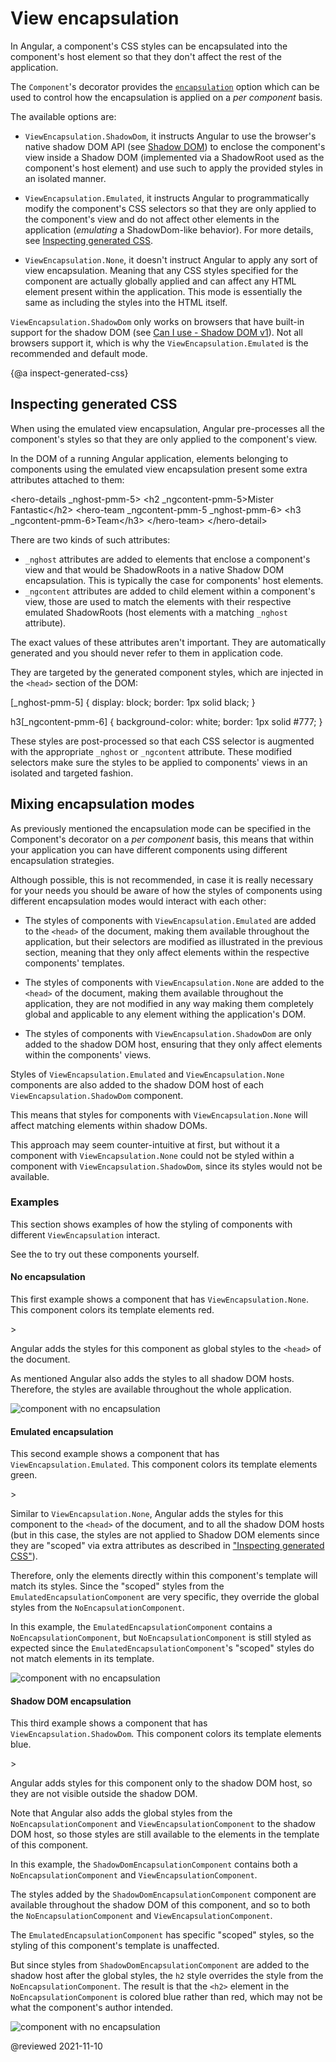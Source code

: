 # View encapsulation

In Angular, a component's CSS styles can be encapsulated into the component's host element so that they don't affect the rest of the application.

The `Component`'s decorator provides the [`encapsulation`](api/core/Component#encapsulation) option which can be used to control how the encapsulation is applied on a _per component_ basis.

The available options are:

- `ViewEncapsulation.ShadowDom`, it instructs Angular to use the browser's native shadow DOM API (see [Shadow DOM](https://developer.mozilla.org/en-US/docs/Web/Web_Components/Shadow_DOM)) to enclose the component's view inside a Shadow DOM (implemented via a ShadowRoot used as the component's host element) and use such to apply the provided styles in an isolated manner.

- `ViewEncapsulation.Emulated`, it instructs Angular to programmatically modify the component's CSS selectors so that they are only applied to the component's view and do not affect other elements in the application (_emulating_ a ShadowDom-like behavior). For more details, see [Inspecting generated CSS](guide/view-encapsulation#inspect-generated-css).

- `ViewEncapsulation.None`, it doesn't instruct Angular to apply any sort of view encapsulation.
  Meaning that any CSS styles specified for the component are actually globally applied and can affect any HTML element present within the application.
  This mode is essentially the same as including the styles into the HTML itself.

<div class="alert is-important">

  `ViewEncapsulation.ShadowDom` only works on browsers that have built-in support
  for the shadow DOM (see [Can I use - Shadow DOM v1](https://caniuse.com/shadowdomv1)).
  Not all browsers support it, which is why the `ViewEncapsulation.Emulated` is the recommended and default mode.

</div>


{@a inspect-generated-css}

## Inspecting generated CSS

When using the emulated view encapsulation, Angular pre-processes all the component's styles so that they are only applied to the component's view.

In the DOM of a running Angular application, elements belonging to components using the emulated view encapsulation present some extra attributes attached to them:

<code-example format="html" language="html">
&lt;hero-details _nghost-pmm-5>
  &lt;h2 _ngcontent-pmm-5>Mister Fantastic&lt;/h2>
  &lt;hero-team _ngcontent-pmm-5 _nghost-pmm-6>
    &lt;h3 _ngcontent-pmm-6>Team&lt;/h3>
  &lt;/hero-team>
&lt;/hero-detail>
</code-example>

There are two kinds of such attributes:

- `_nghost` attributes are added to elements that enclose a component's view and that would be ShadowRoots in a native Shadow DOM encapsulation. This is typically the case for components' host elements.
- `_ngcontent` attributes are added to child element within a component's view, those are used to match the elements with their respective emulated ShadowRoots (host elements with a matching `_nghost` attribute).

The exact values of these attributes aren't important. They are automatically generated and you should never refer to them in application code.

They are targeted by the generated component styles, which are injected in the `<head>` section of the DOM:

<code-example format="css" language="css">
[_nghost-pmm-5] {
  display: block;
  border: 1px solid black;
}

h3[_ngcontent-pmm-6] {
  background-color: white;
  border: 1px solid #777;
}
</code-example>

These styles are post-processed so that each CSS selector is augmented with the appropriate `_nghost` or `_ngcontent` attribute. These modified selectors make sure the styles to be applied to components' views in an isolated and targeted fashion.

## Mixing encapsulation modes

As previously mentioned the encapsulation mode can be specified in the Component's decorator on a _per component_ basis, this means that within your application you can have different components using different encapsulation strategies.

Although possible, this is not recommended, in case it is really necessary for your needs you should be aware of how the styles of components using different encapsulation modes would interact with each other:

- The styles of components with `ViewEncapsulation.Emulated` are added to the `<head>` of the document, making them available throughout the application, but their selectors are modified as illustrated in the previous section, meaning that they only affect elements within the respective components' templates.

- The styles of components with `ViewEncapsulation.None` are added to the `<head>` of the document, making them available throughout the application, they are not modified in any way making them completely global and applicable to any element withing the application's DOM.

- The styles of components with `ViewEncapsulation.ShadowDom` are only added to the shadow DOM host, ensuring that they only affect elements within the components' views.

<div class="alert is-helpful">

  Styles of `ViewEncapsulation.Emulated` and `ViewEncapsulation.None` components are also added to the shadow DOM host of each `ViewEncapsulation.ShadowDom` component.

  This means that styles for components with `ViewEncapsulation.None` will affect matching elements within shadow DOMs.

  This approach may seem counter-intuitive at first, but without it a component with `ViewEncapsulation.None` could not be styled within a component with `ViewEncapsulation.ShadowDom`, since its styles would not be available.

</div>

### Examples

This section shows examples of how the styling of components with different `ViewEncapsulation` interact.

See the <live-example noDownload></live-example> to try out these components yourself.

#### No encapsulation

This first example shows a component that has `ViewEncapsulation.None`. This component colors its template elements red.

<code-example path="view-encapsulation/src/app/no-encapsulation.component.ts" header="src/app/no-encapsulation.component.ts"></code-example>>

Angular adds the styles for this component as global styles to the `<head>` of the document.

As mentioned Angular also adds the styles to all shadow DOM hosts. Therefore, the styles are available throughout the whole application.

<img src="generated/images/guide/view-encapsulation/no-encapsulation.png" alt="component with no encapsulation">

#### Emulated encapsulation

This second example shows a component that has `ViewEncapsulation.Emulated`. This component colors its template elements green.

<code-example path="view-encapsulation/src/app/emulated-encapsulation.component.ts" header="src/app/emulated-encapsulation.component.ts"></code-example>>

Similar to `ViewEncapsulation.None`, Angular adds the styles for this component to the `<head>` of the document, and to all the shadow DOM hosts (but in this case, the styles are not applied to Shadow DOM elements since they are "scoped" via extra attributes as described in ["Inspecting generated CSS"](#inspecting-generated-css)).

Therefore, only the elements directly within this component's template will match its styles.
Since the "scoped" styles from the `EmulatedEncapsulationComponent` are very specific, they override the global styles from the `NoEncapsulationComponent`.

In this example, the `EmulatedEncapsulationComponent` contains a `NoEncapsulationComponent`, but `NoEncapsulationComponent` is still styled as expected since the `EmulatedEncapsulationComponent`'s "scoped" styles do not match elements in its template.

<img src="generated/images/guide/view-encapsulation/emulated-encapsulation.png" alt="component with no encapsulation">

#### Shadow DOM encapsulation

This third example shows a component that has `ViewEncapsulation.ShadowDom`. This component colors its template elements blue.

<code-example path="view-encapsulation/src/app/shadow-dom-encapsulation.component.ts" header="src/app/shadow-dom-encapsulation.component.ts"></code-example>>

Angular adds styles for this component only to the shadow DOM host, so they are not visible outside the shadow DOM.

Note that Angular also adds the global styles from the `NoEncapsulationComponent` and `ViewEncapsulationComponent` to the shadow DOM host, so those styles are still available to the elements in the template of this component.

In this example, the `ShadowDomEncapsulationComponent` contains both a `NoEncapsulationComponent` and `ViewEncapsulationComponent`.

The styles added by the `ShadowDomEncapsulationComponent` component are available throughout the shadow DOM of this component, and so to both the `NoEncapsulationComponent` and `ViewEncapsulationComponent`.

The `EmulatedEncapsulationComponent` has specific "scoped" styles, so the styling of this component's template is unaffected.

But since styles from `ShadowDomEncapsulationComponent` are added to the shadow host after the global styles, the `h2` style overrides the style from the `NoEncapsulationComponent`.
The result is that the `<h2>` element in the `NoEncapsulationComponent` is colored blue rather than red, which may not be what the component's author intended.

<img src="generated/images/guide/view-encapsulation/shadow-dom-encapsulation.png" alt="component with no encapsulation">

@reviewed 2021-11-10
